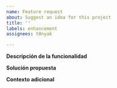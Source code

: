 ```yaml
---
name: Feature request
about: Suggest an idea for this project
title: ''
labels: enhancement
assignees: t0nyak

---
```


**Descripción de la funcionalidad**


**Solución propuesta**


**Contexto adicional**
